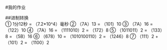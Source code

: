 #我的作业

##进制转换<br/>
① 1分12秒 = （7.2*10^4）毫秒
② （7A）13 = （101）10
③ （7A）16 = （122）10 
④ （7A）16 = （1111010）2 = （172）8 
⑤ （1011011）2 = （133）8 = （5B）16 
⑥ （678）10 = （1010100110）2 = （1246）8 
⑦ （111）2 + （101）2 = （1100）2